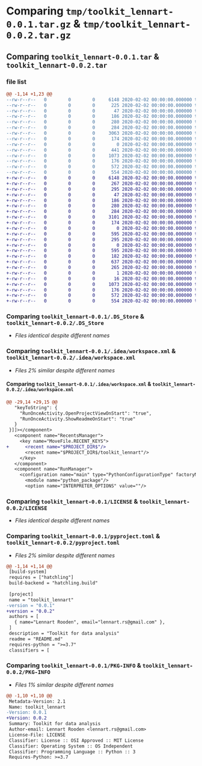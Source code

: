 # Comparing `tmp/toolkit_lennart-0.0.1.tar.gz` & `tmp/toolkit_lennart-0.0.2.tar.gz`

## Comparing `toolkit_lennart-0.0.1.tar` & `toolkit_lennart-0.0.2.tar`

### file list

```diff
@@ -1,14 +1,23 @@
--rw-r--r--   0        0        0     6148 2020-02-02 00:00:00.000000 toolkit_lennart-0.0.1/.DS_Store
--rw-r--r--   0        0        0      225 2020-02-02 00:00:00.000000 toolkit_lennart-0.0.1/main.py
--rw-r--r--   0        0        0       47 2020-02-02 00:00:00.000000 toolkit_lennart-0.0.1/.idea/.gitignore
--rw-r--r--   0        0        0      186 2020-02-02 00:00:00.000000 toolkit_lennart-0.0.1/.idea/misc.xml
--rw-r--r--   0        0        0      280 2020-02-02 00:00:00.000000 toolkit_lennart-0.0.1/.idea/modules.xml
--rw-r--r--   0        0        0      284 2020-02-02 00:00:00.000000 toolkit_lennart-0.0.1/.idea/python_package.iml
--rw-r--r--   0        0        0     3063 2020-02-02 00:00:00.000000 toolkit_lennart-0.0.1/.idea/workspace.xml
--rw-r--r--   0        0        0      174 2020-02-02 00:00:00.000000 toolkit_lennart-0.0.1/.idea/inspectionProfiles/profiles_settings.xml
--rw-r--r--   0        0        0        0 2020-02-02 00:00:00.000000 toolkit_lennart-0.0.1/toolkit_lennart/__init__.py
--rw-r--r--   0        0        0      441 2020-02-02 00:00:00.000000 toolkit_lennart-0.0.1/toolkit_lennart/plot.py
--rw-r--r--   0        0        0     1073 2020-02-02 00:00:00.000000 toolkit_lennart-0.0.1/LICENSE
--rw-r--r--   0        0        0      176 2020-02-02 00:00:00.000000 toolkit_lennart-0.0.1/README.md
--rw-r--r--   0        0        0      572 2020-02-02 00:00:00.000000 toolkit_lennart-0.0.1/pyproject.toml
--rw-r--r--   0        0        0      554 2020-02-02 00:00:00.000000 toolkit_lennart-0.0.1/PKG-INFO
+-rw-r--r--   0        0        0     6148 2020-02-02 00:00:00.000000 toolkit_lennart-0.0.2/.DS_Store
+-rw-r--r--   0        0        0      267 2020-02-02 00:00:00.000000 toolkit_lennart-0.0.2/main.py
+-rw-r--r--   0        0        0      295 2020-02-02 00:00:00.000000 toolkit_lennart-0.0.2/setup.py
+-rw-r--r--   0        0        0       47 2020-02-02 00:00:00.000000 toolkit_lennart-0.0.2/.idea/.gitignore
+-rw-r--r--   0        0        0      186 2020-02-02 00:00:00.000000 toolkit_lennart-0.0.2/.idea/misc.xml
+-rw-r--r--   0        0        0      280 2020-02-02 00:00:00.000000 toolkit_lennart-0.0.2/.idea/modules.xml
+-rw-r--r--   0        0        0      284 2020-02-02 00:00:00.000000 toolkit_lennart-0.0.2/.idea/python_package.iml
+-rw-r--r--   0        0        0     3101 2020-02-02 00:00:00.000000 toolkit_lennart-0.0.2/.idea/workspace.xml
+-rw-r--r--   0        0        0      174 2020-02-02 00:00:00.000000 toolkit_lennart-0.0.2/.idea/inspectionProfiles/profiles_settings.xml
+-rw-r--r--   0        0        0        0 2020-02-02 00:00:00.000000 toolkit_lennart-0.0.2/build/lib/toolkit_lennart/__init__.py
+-rw-r--r--   0        0        0      595 2020-02-02 00:00:00.000000 toolkit_lennart-0.0.2/build/lib/toolkit_lennart/plot.py
+-rw-r--r--   0        0        0      295 2020-02-02 00:00:00.000000 toolkit_lennart-0.0.2/build/lib/toolkit_lennart/setup.py
+-rw-r--r--   0        0        0        0 2020-02-02 00:00:00.000000 toolkit_lennart-0.0.2/toolkit_lennart/__init__.py
+-rw-r--r--   0        0        0      595 2020-02-02 00:00:00.000000 toolkit_lennart-0.0.2/toolkit_lennart/plot.py
+-rw-r--r--   0        0        0      182 2020-02-02 00:00:00.000000 toolkit_lennart-0.0.2/toolkit_lennart/plot_help.txt
+-rw-r--r--   0        0        0      637 2020-02-02 00:00:00.000000 toolkit_lennart-0.0.2/toolkit_lennart.egg-info/PKG-INFO
+-rw-r--r--   0        0        0      265 2020-02-02 00:00:00.000000 toolkit_lennart-0.0.2/toolkit_lennart.egg-info/SOURCES.txt
+-rw-r--r--   0        0        0        1 2020-02-02 00:00:00.000000 toolkit_lennart-0.0.2/toolkit_lennart.egg-info/dependency_links.txt
+-rw-r--r--   0        0        0       16 2020-02-02 00:00:00.000000 toolkit_lennart-0.0.2/toolkit_lennart.egg-info/top_level.txt
+-rw-r--r--   0        0        0     1073 2020-02-02 00:00:00.000000 toolkit_lennart-0.0.2/LICENSE
+-rw-r--r--   0        0        0      176 2020-02-02 00:00:00.000000 toolkit_lennart-0.0.2/README.md
+-rw-r--r--   0        0        0      572 2020-02-02 00:00:00.000000 toolkit_lennart-0.0.2/pyproject.toml
+-rw-r--r--   0        0        0      554 2020-02-02 00:00:00.000000 toolkit_lennart-0.0.2/PKG-INFO
```

### Comparing `toolkit_lennart-0.0.1/.DS_Store` & `toolkit_lennart-0.0.2/.DS_Store`

 * *Files identical despite different names*

### Comparing `toolkit_lennart-0.0.1/.idea/workspace.xml` & `toolkit_lennart-0.0.2/.idea/workspace.xml`

 * *Files 2% similar despite different names*

#### Comparing `toolkit_lennart-0.0.1/.idea/workspace.xml` & `toolkit_lennart-0.0.2/.idea/workspace.xml`

```diff
@@ -29,14 +29,15 @@
   "keyToString": {
     "RunOnceActivity.OpenProjectViewOnStart": "true",
     "RunOnceActivity.ShowReadmeOnStart": "true"
   }
 }]]></component>
   <component name="RecentsManager">
     <key name="MoveFile.RECENT_KEYS">
+      <recent name="$PROJECT_DIR$"/>
       <recent name="$PROJECT_DIR$/toolkit_lennart"/>
     </key>
   </component>
   <component name="RunManager">
     <configuration name="main" type="PythonConfigurationType" factoryName="Python" nameIsGenerated="true">
       <module name="python_package"/>
       <option name="INTERPRETER_OPTIONS" value=""/>
```

### Comparing `toolkit_lennart-0.0.1/LICENSE` & `toolkit_lennart-0.0.2/LICENSE`

 * *Files identical despite different names*

### Comparing `toolkit_lennart-0.0.1/pyproject.toml` & `toolkit_lennart-0.0.2/pyproject.toml`

 * *Files 2% similar despite different names*

```diff
@@ -1,14 +1,14 @@
 [build-system]
 requires = ["hatchling"]
 build-backend = "hatchling.build"
 
 [project]
 name = "toolkit_lennart"
-version = "0.0.1"
+version = "0.0.2"
 authors = [
   { name="Lennart Rooden", email="lennart.rs@gmail.com" },
 ]
 description = "Toolkit for data analysis"
 readme = "README.md"
 requires-python = ">=3.7"
 classifiers = [
```

### Comparing `toolkit_lennart-0.0.1/PKG-INFO` & `toolkit_lennart-0.0.2/PKG-INFO`

 * *Files 1% similar despite different names*

```diff
@@ -1,10 +1,10 @@
 Metadata-Version: 2.1
 Name: toolkit_lennart
-Version: 0.0.1
+Version: 0.0.2
 Summary: Toolkit for data analysis
 Author-email: Lennart Rooden <lennart.rs@gmail.com>
 License-File: LICENSE
 Classifier: License :: OSI Approved :: MIT License
 Classifier: Operating System :: OS Independent
 Classifier: Programming Language :: Python :: 3
 Requires-Python: >=3.7
```

